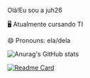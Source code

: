 
Olá!Eu sou a juh26

🖥️ Atualmente cursando TI

😄 Pronouns: ela/dela




![Anurag's GitHub stats](https://github-readme-stats.vercel.app/api?username=juh26&show_icons=true&theme=dark)

[![Readme Card](https://github-readme-stats.vercel.app/api/pin/?username=juh26&repo=github-readme-stats)](https://github.com/juh26/github-readme-stats)

